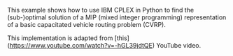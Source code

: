 This example shows how to use IBM CPLEX in Python to find the (sub-)optimal solution of a MIP (mixed integer programming) representation of a basic capacitated vehicle routing problem (CVRP). <br>

This implementation is adapted from [this] (https://www.youtube.com/watch?v=-hGL39jdtQE) YouTube video.
